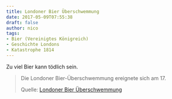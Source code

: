 ```yaml
---
title: Londoner Bier Überschwemmung
date: 2017-05-09T07:55:38
draft: false
author: nico
tags: 
- Bier (Vereinigtes Königreich)
- Geschichte Londons
- Katastrophe 1814
---
```


Zu viel Bier kann tödlich sein.

> Die Londoner Bier-Überschwemmung ereignete sich am 17.
>
> Quelle: [Londoner Bier Überschwemmung](https://de.wikipedia.org/wiki/Londoner_Bier-Überschwemmung)
